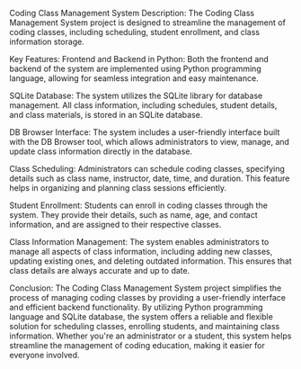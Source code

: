 Coding Class Management System
Description:
The Coding Class Management System project is designed to streamline the management of coding classes, including scheduling, student enrollment, and class information storage.

Key Features:
Frontend and Backend in Python: Both the frontend and backend of the system are implemented using Python programming language, allowing for seamless integration and easy maintenance.

SQLite Database: The system utilizes the SQLite library for database management. All class information, including schedules, student details, and class materials, is stored in an SQLite database.

DB Browser Interface: The system includes a user-friendly interface built with the DB Browser tool, which allows administrators to view, manage, and update class information directly in the database.

Class Scheduling: Administrators can schedule coding classes, specifying details such as class name, instructor, date, time, and duration. This feature helps in organizing and planning class sessions efficiently.

Student Enrollment: Students can enroll in coding classes through the system. They provide their details, such as name, age, and contact information, and are assigned to their respective classes.

Class Information Management: The system enables administrators to manage all aspects of class information, including adding new classes, updating existing ones, and deleting outdated information. This ensures that class details are always accurate and up to date.

Conclusion:
The Coding Class Management System project simplifies the process of managing coding classes by providing a user-friendly interface and efficient backend functionality.
By utilizing Python programming language and SQLite database, the system offers a reliable and flexible solution for scheduling classes, enrolling students, and maintaining class information.
Whether you're an administrator or a student, this system helps streamline the management of coding education, making it easier for everyone involved.





